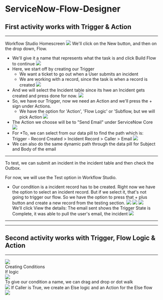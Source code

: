 # ServiceNow-Flow-Designer #

First activity works with Trigger & Action
----------------------------------------------------------------------------------------------------
----------------------------------------------------------------------------------------------------
Workflow Studio Homescreen
![](https://github.com/CodeWithLuwam/ServiceNow-Flow-Designer/blob/main/Images/Workflow%20Studio%20Homescreen.png?raw=true)
We'll click on the New button, and then on the drop down, Flow.
- We'll give it a name that represents what the task is and click Build Flow to continue
![](https://github.com/CodeWithLuwam/ServiceNow-Flow-Designer/blob/main/Images/Name%20the%20Flow%20.png?raw=true)
- Here, we start off by creating our Trigger
  - We want a ticket to go out when a User submits an incident
  - We are working with a record, since the task is when a record is created
 ![](https://github.com/CodeWithLuwam/ServiceNow-Flow-Designer/blob/main/Images/Workflow%20Studio%20Record%20Created.png?raw=true)
- And we will select the Incident table since its hwe an Incident gets created and press done for now.
![](https://github.com/CodeWithLuwam/ServiceNow-Flow-Designer/blob/main/Images/Select%20Incident%20Table.png?raw=true)
- So, we have our Trigger, now we need an Action and we'll press the + sign under Actions.
  - We have the option for 'Action', 'Flow Logic' or 'Subflow, but we will pick Action
    ![](https://github.com/CodeWithLuwam/ServiceNow-Flow-Designer/blob/main/Images/Options%20under%20Actions.png?raw=true)
- The Action we choose will be to "Send Email" under ServiceNow Core
![](https://github.com/CodeWithLuwam/ServiceNow-Flow-Designer/blob/main/Images/Action%20is%20to%20Send%20Email.png?raw=true)
- For *To, we can select from our data pill to find the path which is:
    Trigger - Record Created > Incident Record > Caller > Email
![](https://github.com/CodeWithLuwam/ServiceNow-Flow-Designer/blob/main/Images/Trigger,%20Incident%20Record,%20Caller,%20Email.png?raw=true)
- We can also do the same dynamic path through the data pill for Subject and Body of the email
----------------------------------------------------------------------------------------------------
To test, we can submit an incident in the incident table and then check the Outbox.

For now, we will use the Test option in Workflow Studio.
- Our condition is a incident record has to be created. Right now we have the option to select an incident record. But if we select it, that's not going to trigger our flow. So we have the option to press that + plus button and create a new record from the testing section.
![](https://github.com/CodeWithLuwam/ServiceNow-Flow-Designer/blob/main/Images/Test%20flow%20in%20Workflow%20Studio.png?raw=true)
![](https://github.com/CodeWithLuwam/ServiceNow-Flow-Designer/blob/main/Images/Creating%20an%20Incident%20to%20test%20Workflow.png?raw=true)
![](https://github.com/CodeWithLuwam/ServiceNow-Flow-Designer/blob/main/Images/Run%20Test%20on%20Test%20Flow.png?raw=true) <br>
We'll click View the details:
The email sent shows the Trigger State is Complete, it was able to pull the user's email, the incident 
![](https://github.com/CodeWithLuwam/ServiceNow-Flow-Designer/blob/main/Images/Test%20Run%20Results.png?raw=true)
----------------------------------------------------------------------------------------------------
----------------------------------------------------------------------------------------------------
Second activity works with Trigger, Flow Logic & Action
----------------------------------------------------------------------------------------------------
----------------------------------------------------------------------------------------------------
![](https://github.com/CodeWithLuwam/ServiceNow-Flow-Designer/blob/main/Images/Flow%20Logic.png?raw=true) <br>
Creating Conditions <br>
If logic<br>
![](https://github.com/CodeWithLuwam/ServiceNow-Flow-Designer/blob/main/Images/Flow%20Logic%20If%20Statement.png?raw=true) <br>
To give our condition a name, we can drag and drop or dot walk <br>
![](https://github.com/CodeWithLuwam/ServiceNow-Flow-Designer/blob/main/Images/Condition%20Path.png?raw=true)
If Caller is True, we create an Else logic and an Action for the Else flow<br>
![](https://github.com/CodeWithLuwam/ServiceNow-Flow-Designer/blob/main/Images/If,%20Else,%20Action%20Flow%20Logic.png?raw=true)

